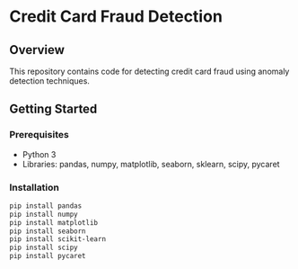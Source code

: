 # Credit Card Fraud Detection

## Overview
This repository contains code for detecting credit card fraud using anomaly detection techniques.

## Getting Started

### Prerequisites
- Python 3
- Libraries: pandas, numpy, matplotlib, seaborn, sklearn, scipy, pycaret

### Installation
```bash
pip install pandas
pip install numpy
pip install matplotlib
pip install seaborn
pip install scikit-learn
pip install scipy
pip install pycaret

